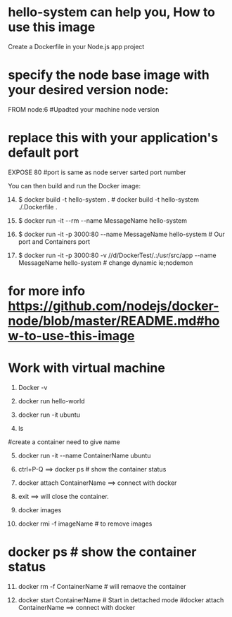 # hello-system can help you, How to use this image
Create a Dockerfile in your Node.js app project


# specify the node base image with your desired version node:<version>
FROM node:6              #Upadted your machine node version

# replace this with your application's default port
EXPOSE 80                #port is same as node server sarted port number

You can then build and run the Docker image:

14. $ docker build -t hello-system .   # docker build -t hello-system ./.Dockerfile .

15. $ docker run -it --rm --name MessageName hello-system

16. $ docker run -it -p 3000:80 --name MessageName hello-system # Our port and Containers port

17. $ docker run -it -p 3000:80 -v //d/DockerTest/.:/usr/src/app --name MessageName hello-system # change dynamic ie;nodemon

# for more info https://github.com/nodejs/docker-node/blob/master/README.md#how-to-use-this-image 




# Work with virtual machine
1. Docker -v

2. docker run hello-world

3. docker run -it ubuntu

4. ls

#create a container need to give name

5. docker run -it --name ContainerName ubuntu

6. ctrl+P-Q ==> docker ps # show the container status

7. docker attach ContainerName ==> connect with docker

8. exit ==> will close the container.

9. docker images

10. docker rmi -f imageName # to remove images

# docker ps # show the container status
11. docker rm -f ContainerName # will remaove the container

12. docker start ContainerName # Start in dettached mode #docker attach ContainerName ==> connect with docker

